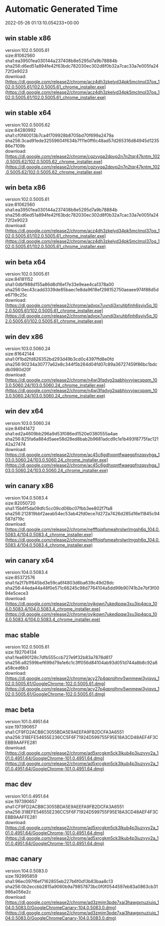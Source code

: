 # Automatic Generated Time
2022-05-26 01:13:10.054233+00:00

## win stable x86
version:102.0.5005.61  
size:81062560  
sha1:ea39501ea030144a237408b8e5295d7a9b78884b  
sha256:d6ed51a894fe42f63bdc782030ec302d8f0b32a7cac33a7e005fa2472f2e9023  
download:[https://dl.google.com/release2/chrome/acz4dh3zkelyd34pk5mclmol37oq_102.0.5005.61/102.0.5005.61_chrome_installer.exe](https://dl.google.com/release2/chrome/acz4dh3zkelyd34pk5mclmol37oq_102.0.5005.61/102.0.5005.61_chrome_installer.exe)  

## win stable x64
version:102.0.5005.62  
size:84280992  
sha1:cf0f40013b7ca4f709928b8705bd70f699a2479a  
sha256:3cad91ede32559604f634b7f11e0ff6c48ad57d265316d84945d123586e7109b  
download:[https://dl.google.com/release2/chrome/cgzyyqa2dpyp2n7n2tqr47kntm_102.0.5005.62/102.0.5005.62_chrome_installer.exe](https://dl.google.com/release2/chrome/cgzyyqa2dpyp2n7n2tqr47kntm_102.0.5005.62/102.0.5005.62_chrome_installer.exe)  

## win beta x86
version:102.0.5005.61  
size:81062560  
sha1:ea39501ea030144a237408b8e5295d7a9b78884b  
sha256:d6ed51a894fe42f63bdc782030ec302d8f0b32a7cac33a7e005fa2472f2e9023  
download:[https://dl.google.com/release2/chrome/acz4dh3zkelyd34pk5mclmol37oq_102.0.5005.61/102.0.5005.61_chrome_installer.exe](https://dl.google.com/release2/chrome/acz4dh3zkelyd34pk5mclmol37oq_102.0.5005.61/102.0.5005.61_chrome_installer.exe)  

## win beta x64
version:102.0.5005.61  
size:84181152  
sha1:0dbf988d155a86d8d16e17e33e9eae4ca1378a00  
sha256:0ec43cadd3339de85baec1e8da9618ef298152750aeaee974f88d5de6719c25c  
download:[https://dl.google.com/release2/chrome/advox7uyndj3xruhbfinh6syiy5q_102.0.5005.61/102.0.5005.61_chrome_installer.exe](https://dl.google.com/release2/chrome/advox7uyndj3xruhbfinh6syiy5q_102.0.5005.61/102.0.5005.61_chrome_installer.exe)  

## win dev x86
version:103.0.5060.24  
size:81642144  
sha1:0f1bd2fd826352bd293d49b3cd0c4397ffd8e0fd  
sha256:90234a30777a62e8c344f5b264d04fd07c89a36727459f86bc1bdcdb0980d20f  
download:[https://dl.google.com/release2/chrome/n4wj3fqdyg2qabhjvvyjwcspqm_103.0.5060.24/103.0.5060.24_chrome_installer.exe](https://dl.google.com/release2/chrome/n4wj3fqdyg2qabhjvvyjwcspqm_103.0.5060.24/103.0.5060.24_chrome_installer.exe)  

## win dev x64
version:103.0.5060.24  
size:84941472  
sha1:ed2a4609bb296a9d53f086ed1520e0380555a4ae  
sha256:825fa6a884d5aee58d28ed8bab2b9681adcd9c1e1b493f8775fac12142a27474  
download:[https://dl.google.com/release2/chrome/ac45c6gdhxpntfwaegpfnzqsyhga_103.0.5060.24/103.0.5060.24_chrome_installer.exe](https://dl.google.com/release2/chrome/ac45c6gdhxpntfwaegpfnzqsyhga_103.0.5060.24/103.0.5060.24_chrome_installer.exe)  

## win canary x86
version:104.0.5083.4  
size:82050720  
sha1:15b6f5da09dfc5cc09cd06bc07fbb3ee802f7fa8  
sha256:212819bbf2aeab54ec53ab42fd0ece7d272a7426d285d16e11845c94587d719c  
download:[https://dl.google.com/release2/chrome/nefffojqfsmeahrslwrlmgsh6q_104.0.5083.4/104.0.5083.4_chrome_installer.exe](https://dl.google.com/release2/chrome/nefffojqfsmeahrslwrlmgsh6q_104.0.5083.4/104.0.5083.4_chrome_installer.exe)  

## win canary x64
version:104.0.5083.4  
size:85372576  
sha1:fa2f7b1f645bd3e59ca6f4803d6ba639c49d28dc  
sha256:44eda44a48f0e571c66245c98d7764104a5dd99b90741b2e7bf3f0094e5cece3  
download:[https://dl.google.com/release2/chrome/oyjkgwn7ukedjpqw3xu3jp4qcq_104.0.5083.4/104.0.5083.4_chrome_installer.exe](https://dl.google.com/release2/chrome/oyjkgwn7ukedjpqw3xu3jp4qcq_104.0.5083.4/104.0.5083.4_chrome_installer.exe)  

## mac stable
version:102.0.5005.61  
size:192704134  
sha1:fea690128c7dfb555ccb727e9f32b83a7878d817  
sha256:a82599bef699d79a1e6c1c3ff056d84104ab93d051d744a8b8c92a8a58ced6b3  
download:[https://dl.google.com/release2/chrome/acy27p4qprolhnv5wnmewi3yjqvq_102.0.5005.61/GoogleChrome-102.0.5005.61.dmg](https://dl.google.com/release2/chrome/acy27p4qprolhnv5wnmewi3yjqvq_102.0.5005.61/GoogleChrome-102.0.5005.61.dmg)  

## mac beta
version:101.0.4951.64  
size:197390657  
sha1:CF9FD2ACB8C3055BDA5E9AEEFA9FB2DCFA3A6551  
sha256:318EFE54655E236CC5F6F71924D599755F95E18A3CD48AEF4F3CEBB9AAFFE281  
download:[https://dl.google.com/release2/chrome/ad5xrcgkm5ck3lkub4p3iuzyvy2a_101.0.4951.64/GoogleChrome-101.0.4951.64.dmg](https://dl.google.com/release2/chrome/ad5xrcgkm5ck3lkub4p3iuzyvy2a_101.0.4951.64/GoogleChrome-101.0.4951.64.dmg)  

## mac dev
version:101.0.4951.64  
size:197390657  
sha1:CF9FD2ACB8C3055BDA5E9AEEFA9FB2DCFA3A6551  
sha256:318EFE54655E236CC5F6F71924D599755F95E18A3CD48AEF4F3CEBB9AAFFE281  
download:[https://dl.google.com/release2/chrome/ad5xrcgkm5ck3lkub4p3iuzyvy2a_101.0.4951.64/GoogleChrome-101.0.4951.64.dmg](https://dl.google.com/release2/chrome/ad5xrcgkm5ck3lkub4p3iuzyvy2a_101.0.4951.64/GoogleChrome-101.0.4951.64.dmg)  

## mac canary
version:104.0.5083.0  
size:192995859  
sha1:96ec097f6ef7162855eb227b6f0d13b83baa8c13  
sha256:0b2eccbb2815a9060b9a79857873bc0f0f0544597eb83a0863cb31986a056e2c  
download:[https://dl.google.com/release2/chrome/ad3zmjm3pde7xai3hawgxnuziuiq_104.0.5083.0/GoogleChromeCanary-104.0.5083.0.dmg](https://dl.google.com/release2/chrome/ad3zmjm3pde7xai3hawgxnuziuiq_104.0.5083.0/GoogleChromeCanary-104.0.5083.0.dmg)  

